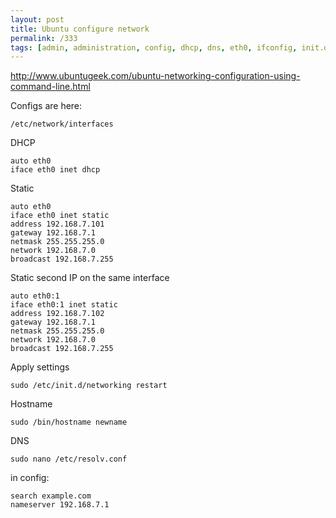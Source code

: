 ```yaml
---
layout: post
title: Ubuntu configure network
permalink: /333
tags: [admin, administration, config, dhcp, dns, eth0, ifconfig, init.d, interface, ip, network, ubuntu]
---
```


http://www.ubuntugeek.com/ubuntu-networking-configuration-using-command-line.html

Configs are here:

    /etc/network/interfaces

DHCP

    auto eth0
    iface eth0 inet dhcp

Static

    auto eth0
    iface eth0 inet static
    address 192.168.7.101
    gateway 192.168.7.1
    netmask 255.255.255.0
    network 192.168.7.0
    broadcast 192.168.7.255

Static second IP on the same interface

    auto eth0:1
    iface eth0:1 inet static
    address 192.168.7.102
    gateway 192.168.7.1
    netmask 255.255.255.0
    network 192.168.7.0
    broadcast 192.168.7.255

Apply settings

    sudo /etc/init.d/networking restart

Hostname

    sudo /bin/hostname newname

DNS

    sudo nano /etc/resolv.conf

in config:

    search example.com
    nameserver 192.168.7.1
